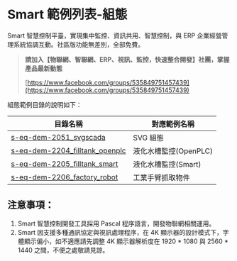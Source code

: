 # Smart 範例列表-組態

Smart 智慧控制平臺，實現集中監控、資訊共用、智慧控制，與 ERP 企業經營管理系統協調互動。社區版功能無差別，全部免費。

> **請加入【物聯網、智聯網、ERP、視訊、監控，快速整合開發】社團，掌握產品最新動態**
>
> [https://www.facebook.com/groups/535849751457439](https://www.facebook.com/groups/535849751457439)

組態範例目錄的說明如下：

|目錄名稱|對應範例名稱|
|-------|------------|
|[s-eq-dem-2051_svgscada](s-eq-dem-2051_svgscada/)| SVG 組態|
|[s-eq-dem-2204_filltank_openplc](s-eq-dem-2204_filltank_openplc/)|液化水槽監控(OpenPLC)|
|[s-eq-dem-2205_filltank_smart](s-eq-dem-2205_filltank_smart/)|液化水槽監控(Smart)|
|[s-eq-dem-2206_factory_robot](s-eq-dem-2206_factory_robot/)|工業手臂抓取物件|

## 注意事項：
1. Smart 智慧控制開發工具採用 Pascal 程序語言，開發物聯網相關運用。
2. Smart 因支援多種通訊協定與視訊處理程序，在 4K 顯示器的設計模式下，字體顯示偏小，如不適應請先調整 4K 顯示器解析度在 1920 * 1080 與 2560 * 1440 之間，不便之處敬請見諒。
